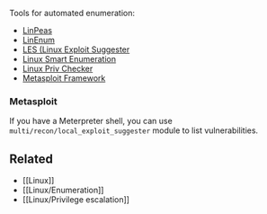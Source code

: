 Tools for automated enumeration:

- [LinPeas](https://github.com/carlospolop/privilege-escalation-awesome-scripts-suite/tree/master/linPEAS)
- [LinEnum](https://github.com/rebootuser/LinEnum)
- [LES (Linux Exploit Suggester](https://github.com/mzet-/linux-exploit-suggester)
- [Linux Smart Enumeration](https://github.com/diego-treitos/linux-smart-enumeration)
- [Linux Priv Checker](https://github.com/linted/linuxprivchecker)
- [Metasploit Framework](https://github.com/rapid7/metasploit-framework)

### Metasploit

If you have a Meterpreter shell, you can use `multi/recon/local_exploit_suggester` module to list vulnerabilities.

## Related

- [[Linux]]
- [[Linux/Enumeration]]
- [[Linux/Privilege escalation]]